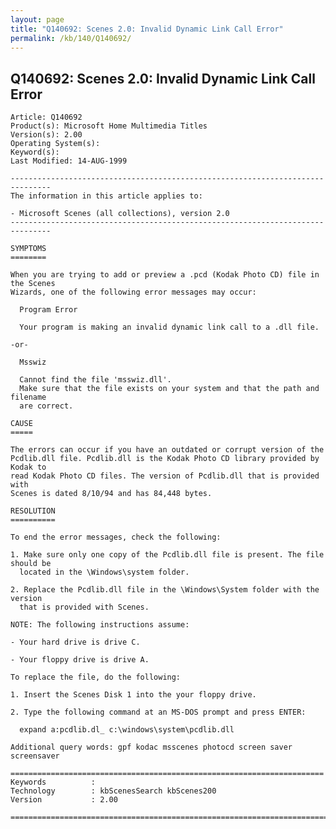 ```yaml
---
layout: page
title: "Q140692: Scenes 2.0: Invalid Dynamic Link Call Error"
permalink: /kb/140/Q140692/
---
```


## Q140692: Scenes 2.0: Invalid Dynamic Link Call Error

	Article: Q140692
	Product(s): Microsoft Home Multimedia Titles
	Version(s): 2.00
	Operating System(s): 
	Keyword(s): 
	Last Modified: 14-AUG-1999
	
	-------------------------------------------------------------------------------
	The information in this article applies to:
	
	- Microsoft Scenes (all collections), version 2.0 
	-------------------------------------------------------------------------------
	
	SYMPTOMS
	========
	
	When you are trying to add or preview a .pcd (Kodak Photo CD) file in the Scenes
	Wizards, one of the following error messages may occur:
	
	  Program Error
	
	  Your program is making an invalid dynamic link call to a .dll file.
	
	-or-
	
	  Msswiz
	
	  Cannot find the file 'msswiz.dll'.
	  Make sure that the file exists on your system and that the path and filename
	  are correct.
	
	CAUSE
	=====
	
	The errors can occur if you have an outdated or corrupt version of the
	Pcdlib.dll file. Pcdlib.dll is the Kodak Photo CD library provided by Kodak to
	read Kodak Photo CD files. The version of Pcdlib.dll that is provided with
	Scenes is dated 8/10/94 and has 84,448 bytes.
	
	RESOLUTION
	==========
	
	To end the error messages, check the following:
	
	1. Make sure only one copy of the Pcdlib.dll file is present. The file should be
	  located in the \Windows\system folder.
	
	2. Replace the Pcdlib.dll file in the \Windows\System folder with the version
	  that is provided with Scenes.
	
	NOTE: The following instructions assume:
	
	- Your hard drive is drive C.
	
	- Your floppy drive is drive A.
	
	To replace the file, do the following:
	
	1. Insert the Scenes Disk 1 into the your floppy drive.
	
	2. Type the following command at an MS-DOS prompt and press ENTER:
	
	  expand a:pcdlib.dl_ c:\windows\system\pcdlib.dll
	
	Additional query words: gpf kodac msscenes photocd screen saver screensaver
	
	======================================================================
	Keywords          :  
	Technology        : kbScenesSearch kbScenes200
	Version           : 2.00
	
	=============================================================================
	
